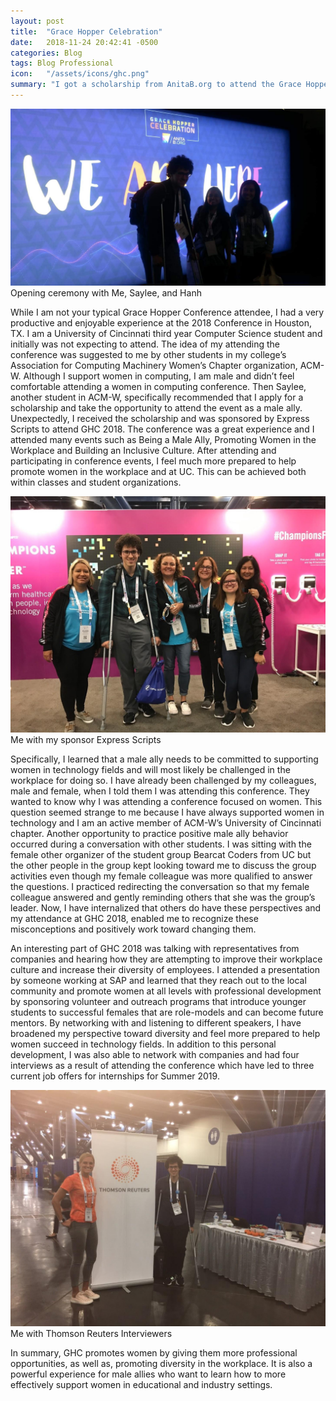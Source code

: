 ```yaml
---
layout: post
title:  "Grace Hopper Celebration"
date:   2018-11-24 20:42:41 -0500
categories: Blog
tags: Blog Professional
icon:   "/assets/icons/ghc.png"
summary: "I got a scholarship from AnitaB.org to attend the Grace Hopper Celebration 2018 to support women in computing as a male ally."
---
```

![Opening ceremony with Me, Saylee, and Hanh](/assets/projects/ghc-2018/ghc-1.jpg)
Opening ceremony with Me, Saylee, and Hanh

While I am not your typical Grace Hopper Conference attendee, I had a very productive and enjoyable experience at the 2018 Conference in Houston, TX. I am a University of Cincinnati third year Computer Science student and initially was not expecting to attend. The idea of my attending the conference was suggested to me by other students in my college’s Association for Computing Machinery Women’s Chapter organization, ACM-W. Although I support women in computing, I am male and didn’t feel comfortable attending a women in computing conference. Then Saylee, another student in ACM-W, specifically recommended that I apply for a scholarship and take the opportunity to attend the event as a male ally. Unexpectedly, I received the scholarship and was sponsored by Express Scripts to attend GHC 2018. The conference was a great experience and I attended many events such as Being a Male Ally, Promoting Women in the Workplace and Building an Inclusive Culture.  After attending and participating in conference events, I feel much more prepared to help promote women in the workplace and at UC. This can be achieved both within classes and student organizations.

![Me with my sponsor Express Scripts](/assets/projects/ghc-2018/ghc-2.jpg)
Me with my sponsor Express Scripts

Specifically, I learned that a male ally needs to be committed to supporting women in technology fields and will most likely be challenged in the workplace for doing so. I have already been challenged by my colleagues, male and female, when I told them I was attending this conference. They wanted to know why I was attending a conference focused on women. This question seemed strange to me because I have always supported women in technology and I am an active member of ACM-W’s University of Cincinnati chapter. Another opportunity to practice positive male ally behavior occurred during a conversation with other students. I was sitting with the female other organizer of the student group Bearcat Coders from UC but the other people in the group kept looking toward me to discuss the group activities even though my female colleague was more qualified to answer the questions. I practiced redirecting the conversation so that my female colleague answered and gently reminding others that she was the group’s leader. Now, I have internalized that others do have these perspectives and my attendance at GHC 2018, enabled me to recognize these misconceptions and positively work toward changing them.

An interesting part of GHC 2018 was talking with representatives from companies and hearing how they are attempting to improve their workplace culture and increase their diversity of employees. I attended a presentation by someone working at SAP and learned that they reach out to the local community and promote women at all levels with professional development by sponsoring volunteer and outreach programs that introduce younger students to successful females that are role-models and can become future mentors. By networking with and listening to different speakers, I have broadened my perspective toward diversity and feel more prepared to help women succeed in technology fields. In addition to this personal development, I was also able to network with companies and had four interviews as a result of attending the conference which have led to three current job offers for internships for Summer 2019.

![Me with Thomson Reuters Interviewers](/assets/projects/ghc-2018/ghc-3.jpg)
Me with Thomson Reuters Interviewers

In summary, GHC promotes women by giving them more professional opportunities, as well as, promoting diversity in the workplace. It is also a powerful experience for male allies who want to learn how to more effectively support women in educational and industry settings.

